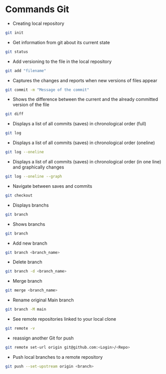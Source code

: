 # Commands Git

* Сreating local repository

```sh
git init
```

* Get information from git about its current state

```sh
git status
```

* Add versioning to the file in the local repository

```sh
git add "filename"
```

* Captures the changes and reports when new versions of files appear

```sh
git commit -m "Message of the commit"
```

* Shows the difference between the current and the already committed version of the file

```sh
git diff
```

* Displays a list of all commits (saves) in chronological order (full)

```sh
git log
```

* Displays a list of all commits (saves) in chronological order (oneline)

```sh
git log --oneline
```

* Displays a list of all commits (saves) in chronological order (in one line) and graphically changes

```sh
git log --oneline --graph
```

* Navigate between saves and commits

```sh
git checkout
```

* Displays branchs

```sh
git branch
```

* Shows branchs

```sh
git branch
```

* Add new branch

```sh
git branch <branch_name>
```

* Delete branch

```sh
git branch -d <branch_name>
```

* Merge branch

```sh
git merge <branch_name>
```

* Rename original Main branch
```sh
git branch -M main  
```

* See remote repositories linked to your local clone
```sh
git remote -v
```

* reassign another Git for push
```sh
git remote set-url origin git@github.com:<Login>/<Repo>
```

* Push local branches to a remote repository
```sh
git push --set-upstream origin <branch>
```
